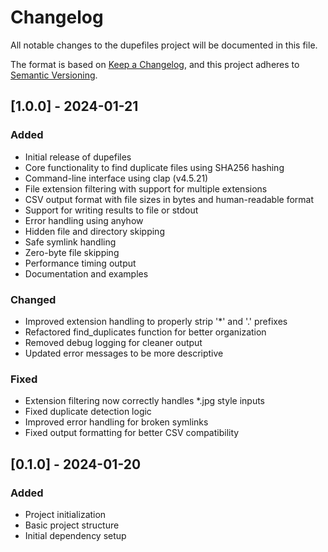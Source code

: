 # Changelog

All notable changes to the dupefiles project will be documented in this file.

The format is based on [Keep a Changelog](https://keepachangelog.com/en/1.0.0/),
and this project adheres to [Semantic Versioning](https://semver.org/spec/v2.0.0.html).

## [1.0.0] - 2024-01-21

### Added
- Initial release of dupefiles
- Core functionality to find duplicate files using SHA256 hashing
- Command-line interface using clap (v4.5.21)
- File extension filtering with support for multiple extensions
- CSV output format with file sizes in bytes and human-readable format
- Support for writing results to file or stdout
- Error handling using anyhow
- Hidden file and directory skipping
- Safe symlink handling
- Zero-byte file skipping
- Performance timing output
- Documentation and examples

### Changed
- Improved extension handling to properly strip '*' and '.' prefixes
- Refactored find_duplicates function for better organization
- Removed debug logging for cleaner output
- Updated error messages to be more descriptive

### Fixed
- Extension filtering now correctly handles *.jpg style inputs
- Fixed duplicate detection logic
- Improved error handling for broken symlinks
- Fixed output formatting for better CSV compatibility

## [0.1.0] - 2024-01-20

### Added
- Project initialization
- Basic project structure
- Initial dependency setup
